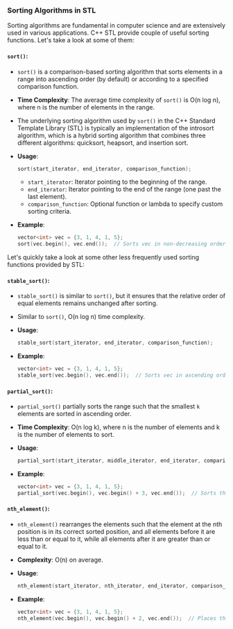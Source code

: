 ### Sorting Algorithms in STL

Sorting algorithms are fundamental in computer science and are extensively used in various applications. C++ STL provide couple of useful sorting functions. Let's take a look at some of them:

#### `sort()`:

*   `sort()` is a comparison-based sorting algorithm that sorts elements in a range into ascending order (by default) or according to a specified comparison function.
    
*   **Time Complexity**: The average time complexity of `sort()` is O(n log n), where n is the number of elements in the range.
    
*   The underlying sorting algorithm used by `sort()` in the C++ Standard Template Library (STL) is typically an implementation of the introsort algorithm, which is a hybrid sorting algorithm that combines three different algorithms: quicksort, heapsort, and insertion sort.
    
*   **Usage**:
    
    ```cpp
    sort(start_iterator, end_iterator, comparison_function);
    ```
        
    
    *   `start_iterator`: Iterator pointing to the beginning of the range.
    *   `end_iterator`: Iterator pointing to the end of the range (one past the last element).
    *   `comparison_function`: Optional function or lambda to specify custom sorting criteria.
*   **Example**:
    
    ```cpp
    vector<int> vec = {3, 1, 4, 1, 5};
    sort(vec.begin(), vec.end());  // Sorts vec in non-decreasing order
    ```
        
    

Let's quickly take a look at some other less frequently used sorting functions provided by STL:

#### `stable_sort()`:

*   `stable_sort()` is similar to `sort()`, but it ensures that the relative order of equal elements remains unchanged after sorting.
    
*   Similar to `sort()`, O(n log n) time complexity.
    
*   **Usage**:
    ```cpp
    stable_sort(start_iterator, end_iterator, comparison_function);
    ```
        
    
*   **Example**:
    
    ```cpp
    vector<int> vec = {3, 1, 4, 1, 5};
    stable_sort(vec.begin(), vec.end());  // Sorts vec in ascending order
    ```
        
    

#### `partial_sort()`:

*   `partial_sort()` partially sorts the range such that the smallest `k` elements are sorted in ascending order.
    
*   **Time Complexity**: O(n log k), where n is the number of elements and k is the number of elements to sort.
    
*   **Usage**:
    
    ```cpp
    partial_sort(start_iterator, middle_iterator, end_iterator, comparison_function);
    ```
    
*   **Example**:
    ```cpp
    vector<int> vec = {3, 1, 4, 1, 5};
    partial_sort(vec.begin(), vec.begin() + 3, vec.end());  // Sorts the smallest 3 elements
    ```    
    

#### `nth_element()`:

*   `nth_element()` rearranges the elements such that the element at the nth position is in its correct sorted position, and all elements before it are less than or equal to it, while all elements after it are greater than or equal to it.
    
*   **Complexity**: O(n) on average.
    
*   **Usage**:
    ```cpp
    nth_element(start_iterator, nth_iterator, end_iterator, comparison_function);
     ```   
    
*   **Example**:
    ```cpp
    vector<int> vec = {3, 1, 4, 1, 5};
    nth_element(vec.begin(), vec.begin() + 2, vec.end());  // Places the 3rd smallest element in its correct position
     ```   
    
